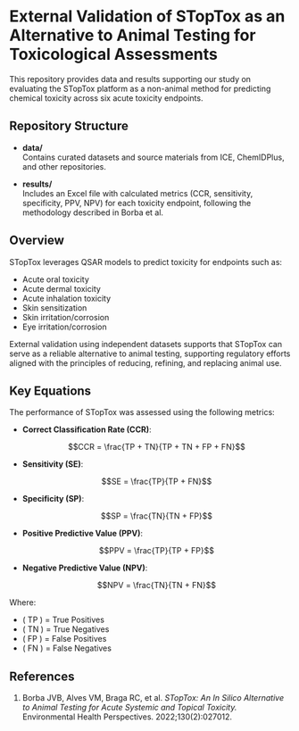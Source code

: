 # External Validation of STopTox as an Alternative to Animal Testing for Toxicological Assessments

This repository provides data and results supporting our study on evaluating the STopTox platform as a non-animal method for predicting chemical toxicity across six acute toxicity endpoints.

## Repository Structure

- **data/**  
  Contains curated datasets and source materials from ICE, ChemIDPlus, and other repositories.

- **results/**  
  Includes an Excel file with calculated metrics (CCR, sensitivity, specificity, PPV, NPV) for each toxicity endpoint, following the methodology described in Borba et al.

## Overview

STopTox leverages QSAR models to predict toxicity for endpoints such as:
- Acute oral toxicity
- Acute dermal toxicity
- Acute inhalation toxicity
- Skin sensitization
- Skin irritation/corrosion
- Eye irritation/corrosion

External validation using independent datasets supports that STopTox can serve as a reliable alternative to animal testing, supporting regulatory efforts aligned with the principles of reducing, refining, and replacing animal use.

## Key Equations

The performance of STopTox was assessed using the following metrics:

- **Correct Classification Rate (CCR)**:
  ```math
  CCR = \frac{TP + TN}{TP + TN + FP + FN}
  ```

- **Sensitivity (SE)**:
  ```math
  SE = \frac{TP}{TP + FN}
  ```

- **Specificity (SP)**:
  ```math
  SP = \frac{TN}{TN + FP}
  ```

- **Positive Predictive Value (PPV)**:
  ```math
  PPV = \frac{TP}{TP + FP}
  ```

- **Negative Predictive Value (NPV)**:
  ```math
  NPV = \frac{TN}{TN + FN}
  ```

Where:
- \( TP \) = True Positives
- \( TN \) = True Negatives
- \( FP \) = False Positives
- \( FN \) = False Negatives

## References

1. Borba JVB, Alves VM, Braga RC, et al. *STopTox: An In Silico Alternative to Animal Testing for Acute Systemic and Topical Toxicity.* Environmental Health Perspectives. 2022;130(2):027012.

